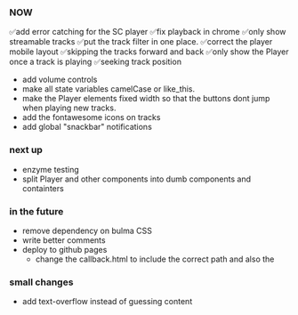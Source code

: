 ### NOW
✅add error catching for the SC player
✅fix playback in chrome
✅only show streamable tracks
✅put the track filter in one place.
✅correct the player mobile layout
✅skipping the tracks forward and back
✅only show the Player once a track is playing
✅seeking track position

- add volume controls
- make all state variables camelCase or like_this.
- make the Player elements fixed width so that the buttons dont jump when playing new tracks.
- add the fontawesome icons on tracks
- add global "snackbar" notifications

### next up
- enzyme testing
- split Player and other components into dumb components and containters


### in the future
- remove dependency on bulma CSS
- write better comments
- deploy to github pages
  * change the callback.html to include the correct path and also the


### small changes
- add text-overflow instead of guessing content
